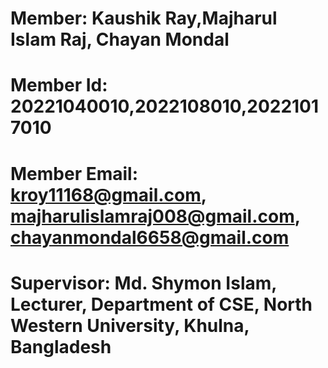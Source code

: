 # Member: Kaushik Ray,Majharul Islam Raj, Chayan Mondal

# Member Id: 20221040010,2022108010,20221017010

# Member Email: kroy11168@gmail.com, majharulislamraj008@gmail.com, chayanmondal6658@gmail.com

# Supervisor: Md. Shymon Islam, Lecturer, Department of CSE, North Western University, Khulna, Bangladesh
